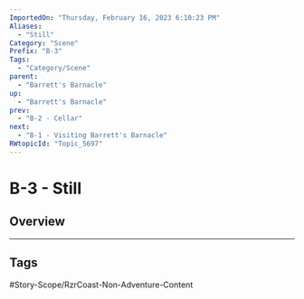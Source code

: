 ```yaml
---
ImportedOn: "Thursday, February 16, 2023 6:10:23 PM"
Aliases:
  - "Still"
Category: "Scene"
Prefix: "B-3"
Tags:
  - "Category/Scene"
parent:
  - "Barrett's Barnacle"
up:
  - "Barrett's Barnacle"
prev:
  - "B-2 - Cellar"
next:
  - "B-1 - Visiting Barrett's Barnacle"
RWtopicId: "Topic_5697"
---
```

# B-3 - Still
## Overview

---
## Tags
#Story-Scope/RzrCoast-Non-Adventure-Content

